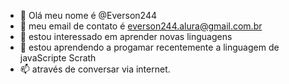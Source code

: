 - 👋 Olá meu nome é @Everson244
- 👀 meu email de contato é everson244.alura@gmail.com.br
- 🌱  estou interessado em aprender novas linguagens
- 💞️  estou aprendendo a progamar recentemente a linguagem de javaScripte Scrath 
- 📫  através de conversar via internet.

<!---
Everson244/Everson244 is a ✨ special ✨ repository because its `README.md` (this file) appears on your GitHub profile.
You can click the Preview link to take a look at your changes.
--->
